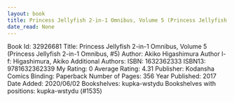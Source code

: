 ```yaml
---
layout: book
title: Princess Jellyfish 2-in-1 Omnibus, Volume 5 (Princess Jellyfish 2-in-1 Omnibus,  no. 5)
date_read: None
---
```


Book Id: 32926681
Title: Princess Jellyfish 2-in-1 Omnibus, Volume 5 (Princess Jellyfish 2-in-1 Omnibus, #5)
Author: Akiko Higashimura
Author l-f: Higashimura, Akiko
Additional Authors: 
ISBN: 1632362333
ISBN13: 9781632362339
My Rating: 0
Average Rating: 4.31
Publisher: Kodansha Comics
Binding: Paperback
Number of Pages: 356
Year Published: 2017
Date Added: 2020/06/02
Bookshelves: kupka-wstydu
Bookshelves with positions: kupka-wstydu (#1535)

